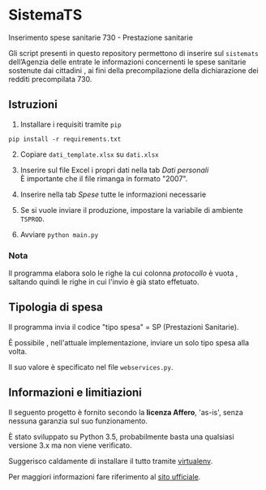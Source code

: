 # SistemaTS
Inserimento spese sanitarie 730 - Prestazione sanitarie

Gli script presenti in questo repository
permettono di inserire sul `sistemats`
dell’Agenzia delle entrate
le informazioni concernenti
le spese sanitarie
sostenute dai cittadini
, ai fini della precompilazione della dichiarazione dei redditi precompilata 730.

## Istruzioni

1. Installare i requisiti tramite `pip`

  ```pip install -r requirements.txt```

2. Copiare `dati_template.xlsx` su `dati.xlsx`

3. Inserire sul file Excel i propri dati nella tab _Dati personali_  
    È importante che il file rimanga in formato "2007".

4. Inserire nella tab _Spese_ tutte le informazioni necessarie

5. Se si vuole inviare il produzione, impostare la variabile di ambiente `TSPROD`.

6. Avviare `python main.py`

### Nota

Il programma elabora solo le righe
la cui colonna _protocollo_ è vuota
, saltando quindi le righe in cui l'invio è già stato effetuato.

## Tipologia di spesa

Il programma invia il codice "tipo spesa" = SP (Prestazioni Sanitarie).

È possibile
, nell'attuale implementazione,
inviare un solo tipo spesa alla volta.

Il suo valore è specificato nel file `webservices.py`.

## Informazioni e limitiazioni

Il seguento progetto è fornito secondo la **licenza Affero**,
'as-is',
senza nessuna garanzia sul suo funzionamento.

È stato sviluppato su Python 3.5,
probabilmente basta una qualsiasi versione 3.x
ma non viene verificato.

Suggerisco caldamente di installare il tutto tramite [virtualenv](https://virtualenv.pypa.io/).

Per maggiori informazioni fare riferimento al
[sito ufficiale](http://sistemats1.sanita.finanze.it/wps/portal/portalets/sistematsinforma/730%20-%20Spese%20sanitarie).
